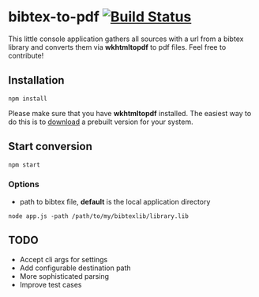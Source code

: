 # bibtex-to-pdf [![Build Status](https://travis-ci.org/Duske/bibtex-to-pdf.svg?branch=master)](https://travis-ci.org/Duske/bibtex-to-pdf)

This little console application gathers all sources with a url from a bibtex library and converts them via **wkhtmltopdf** to pdf files.
Feel free to contribute!

## Installation
```
npm install
```

Please make sure that you have **wkhtmltopdf** installed. The easiest way to do this is to
[download](http://wkhtmltopdf.org/downloads.html#stable) a prebuilt version for your system.

## Start conversion
```
npm start
```

### Options
* path to bibtex file, **default** is the local application directory

```
node app.js -path /path/to/my/bibtexlib/library.lib
```

## TODO
* Accept cli args for settings
* Add configurable destination path
* More sophisticated parsing
* Improve test cases
